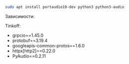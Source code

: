 ```bash
sudo apt install portaudio19-dev python3 python3-audio
```
Зависимости:

Tinkoff:
- grpcio==1.45.0
- protobuf==3.19.4
- googleapis-common-protos==1.6.0
- httpx[http2]==0.22.0
- PyAudio==0.2.11